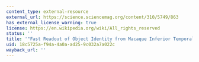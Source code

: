 ```yaml
---
content_type: external-resource
external_url: https://science.sciencemag.org/content/310/5749/863
has_external_license_warning: true
license: https://en.wikipedia.org/wiki/All_rights_reserved
status: ''
title: '"Fast Readout of Object Identity from Macaque Inferior Temporal Cortex." (PDF)'
uid: 18c5725a-f94a-4a0a-ad25-9c032a7a022c
wayback_url: ''
---
```

